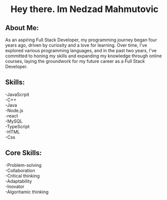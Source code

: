 
 <h1 align="center"">Hey there. Im Nedzad Mahmutovic</h1>

<h2>About Me:</h2>
<p>As an aspiring Full Stack Developer, my programming journey began four years ago, driven by curiosity and a love for learning. Over time, I've explored various programming languages, and in the past two years, I've committed to honing my skills and expanding my knowledge through online courses, laying the groundwork for my future career as a Full Stack Developer.</p>
<h2>Skills:</h2>
<p>-JavaScrpit<br> -C++<br> -Java<br>  -Node.js<br> -react<br>  -MySQL<br> -TypeScript<br> -HTML<br> -Css</p>
<h2>Core Skills: </h2>
<p>-Problem-solving<br> 
   -Collaboration<br> 
   -Critical thinking<br> 
   -Adaptability <br>
   -Inovator <br>
   -Algoritamic thinking</p>
